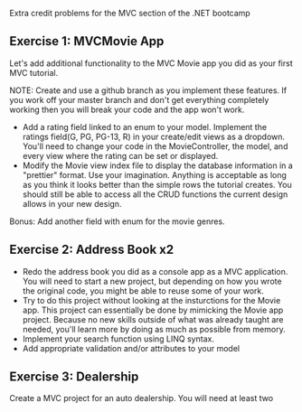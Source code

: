 Extra credit problems for the MVC section of the .NET bootcamp

## Exercise 1: MVCMovie App

Let's add additional functionality to the MVC Movie app you did as your first MVC tutorial.

NOTE: Create and use a github branch as you implement these features. If you work off your master branch and don't get everything completely working then you will break your code and the app won't work.

* Add a rating field linked to an enum to your model. Implement the ratings field(G, PG, PG-13, R) in your create/edit views as a dropdown. You'll need to change your code in the MovieController, the model, and every view where the rating can be set or displayed.
* Modify the Movie view index file to display the database information in a "prettier" format. Use your imagination. Anything is acceptable as long as you think it looks better than the simple rows the tutorial creates. You should still be able to access all the CRUD functions the current design allows in your new design.

Bonus: Add another field with enum for the movie genres.

## Exercise 2: Address Book x2

* Redo the address book you did as a console app as a MVC application. You will need to start a new project, but depending on how you wrote the original code, you might be able to reuse some of your work.
* Try to do this project without looking at the insturctions for the Movie app. This project can essentially be done by mimicking the Movie app project. Because no new skills outside of what was already taught are needed, you'll learn more by doing as much as possible from memory.
* Implement your search function using LINQ syntax.
* Add appropriate validation and/or attributes to your model


## Exercise 3: Dealership

Create a MVC project for an auto dealership. You will need at least two models.

* A car model should track: Make, model, year, MPG, color, and MSRP. You may decide other properties are also needed. For simplicity you may treat all types of vehicles the same(i.e. trucks and cars could use the same model).
* A customer model which tracks the car purchased by linking to the car model.
* Use individual user accounts. The accounts have two levels of access. Admin with full CRUD and customers, who can only browse available cars.

Your app should be able to do the following:

* Be able to search by make, model, color, or price range.
* Include a picture of the vehicle. There are several ways to do this.
* Link the specific vehicle object to a specific customer when a sale is recorded.
* Use the about page to display aggreate details of the dealership inventory. This page should be able to sum the total number of each car of specific year, make, and models.
    
### Add at least one of the following features

* Create a feedback system for each type of car (Year, Make, Model). The feedback should be linked to customer accounts.
* On the car detail page add the abilit for customers browsing the site to input the expected #miles they will drive per year. This should link to a graph that displays the annual expected cost to operate the car. The graph should have categories for fuel, insurance, maintence, etc..).
* Add a compare car feature where a customer can select two cars to display side-by-side.

The dealership app will take some stretching of your skills. You might not be able to do it until we've covered some additional lessons in class. That's OK.


## Exercise 4: Museum
Create a MVC project for an art museum. 

* All art is contained in galleries.
* Your art model should contain at least: a text description, a type(painting, pottery, sclpture, doo-dads, etc), and the gallery it is displayed in.
* A gallery should be created for each style of art displayed(i.e. Egyptian, Asian, Early Man, American, etc..)
* Create an artist class and add an artist field to the art model. Be able to display all art from that artist.

The curator of the museum should be able to:

* Add/remove art
* See all the art in the museum
* List all art in specific galleries
* Include photos of your art pieces

Bonus: 

* Add user accounts so that only the curator can preform CRUD functions, and all other users can only view the items in the museum.